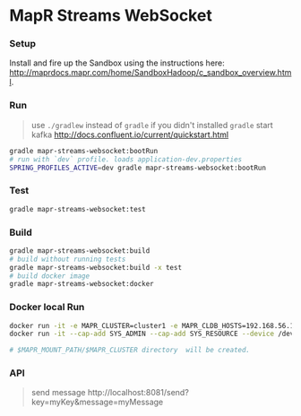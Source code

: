 MapR Streams WebSocket
======================

### Setup
Install and fire up the Sandbox using the instructions here: http://maprdocs.mapr.com/home/SandboxHadoop/c_sandbox_overview.html. 
 
### Run
> use `./gradlew` instead of `gradle` if you didn't installed `gradle`
> start kafka http://docs.confluent.io/current/quickstart.html
```bash
gradle mapr-streams-websocket:bootRun
# run with `dev` profile. loads application-dev.properties
SPRING_PROFILES_ACTIVE=dev gradle mapr-streams-websocket:bootRun
```
### Test
```bash
gradle mapr-streams-websocket:test
```
### Build
```bash
gradle mapr-streams-websocket:build
# build without running tests
gradle mapr-streams-websocket:build -x test
# build docker image
gradle mapr-streams-websocket:docker
```

### Docker local Run
```bash
docker run -it -e MAPR_CLUSTER=cluster1 -e MAPR_CLDB_HOSTS=192.168.56.101 -e MAPR_CONTAINER_USER=mapr mapr/mapr-streams-websocket:0.1.0-SNAPSHOT
docker run -it --cap-add SYS_ADMIN --cap-add SYS_RESOURCE --device /dev/fuse -e MAPR_CLUSTER=cluster1 -e MAPR_CLDB_HOSTS=192.168.56.101 -e MAPR_CONTAINER_USER=mapr -e MAPR_MOUNT_PATH=/mapr mapr/mapr-streams-websocket:0.1.0-SNAPSHOT

# $MAPR_MOUNT_PATH/$MAPR_CLUSTER directory  will be created.
```

### API
> send message 
http://localhost:8081/send?key=myKey&message=myMessage